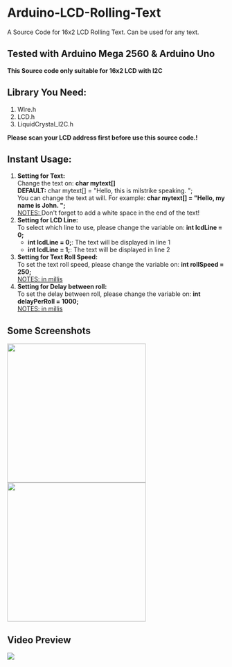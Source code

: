 # Arduino-LCD-Rolling-Text
A Source Code for 16x2 LCD Rolling Text. Can be used for any text.

<h2>Tested with Arduino Mega 2560 & Arduino Uno</h2>
<strong>This Source code only suitable for 16x2 LCD with I2C</strong><br/>

<h2>Library You Need:</h2>
<ol>
  <li>Wire.h</li>
  <li>LCD.h</li>
  <li>LiquidCrystal_I2C.h</li>
</ol>

<strong>Please scan your LCD address first before use this source code.!</strong>

<h2>Instant Usage:</h2>
<ol>
  <li><strong>Setting for Text:</strong><br/>
    Change the text on: <strong>char mytext[]</strong><br/>
    <strong>DEFAULT:</strong> char mytext[] = "Hello, this is milstrike speaking. "; <br/>
    You can change the text at will. For example: <strong>char mytext[] = "Hello, my name is John. ";</strong><br/>
    <u>NOTES: </u> Don't forget to add a white space in the end of the text!
  </li>
  <li><strong>Setting for LCD Line:</strong><br/>
    To select which line to use, please change the variable on: <strong>int lcdLine = 0;</strong><br/>
    <ul>
      <li><strong>int lcdLine = 0;</strong>: The text will be displayed in line 1</li>
      <li><strong>int lcdLine = 1;</strong>: The text will be displayed in line 2</li>
    </ul>
  </li>
  <li><strong>Setting for Text Roll Speed:</strong><br/>
    To set the text roll speed, please change the variable on: <strong>int rollSpeed = 250;</strong><br/>
    <u>NOTES: in millis</u>
  </li>
  <li><strong>Setting for Delay between roll:</strong><br/>
    To set the delay between roll, please change the variable on: <strong>int delayPerRoll = 1000;</strong><br/>
    <u>NOTES: in millis</u>
  </li>
</ol>

<h2>Some Screenshots</h2>
<img src="http://cdn.unydevelopernetwork.com/github/arduino-text-roll/photo6154452578142890063.jpg" width="320"/>
<img src="http://cdn.unydevelopernetwork.com/github/arduino-text-roll/photo6154452578142890064.jpg" width="320"/>
<h2>Video Preview</h2>
<a href="https://www.youtube.com/watch?v=lXn9y9Rr24k" target="_blank"><img src="https://img.youtube.com/vi/lXn9y9Rr24k/0.jpg"></a>
